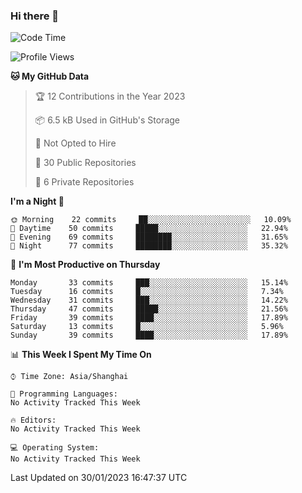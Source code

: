 ### Hi there 👋

<!--
**robinWongM/robinWongM** is a ✨ _special_ ✨ repository because its `README.md` (this file) appears on your GitHub profile.

Here are some ideas to get you started:

- 🔭 I’m currently working on ...
- 🌱 I’m currently learning ...
- 👯 I’m looking to collaborate on ...
- 🤔 I’m looking for help with ...
- 💬 Ask me about ...
- 📫 How to reach me: ...
- 😄 Pronouns: ...
- ⚡ Fun fact: ...
-->

<!--START_SECTION:waka-->
![Code Time](http://img.shields.io/badge/Code%20Time-121%20hrs%2034%20mins-blue)

![Profile Views](http://img.shields.io/badge/Profile%20Views-5-blue)

**🐱 My GitHub Data** 

> 🏆 12 Contributions in the Year 2023
 > 
> 📦 6.5 kB Used in GitHub's Storage 
 > 
> 🚫 Not Opted to Hire
 > 
> 📜 30 Public Repositories 
 > 
> 🔑 6 Private Repositories  
 > 
**I'm a Night 🦉** 

```text
🌞 Morning    22 commits     ██░░░░░░░░░░░░░░░░░░░░░░░   10.09% 
🌆 Daytime    50 commits     █████░░░░░░░░░░░░░░░░░░░░   22.94% 
🌃 Evening    69 commits     ████████░░░░░░░░░░░░░░░░░   31.65% 
🌙 Night      77 commits     ████████░░░░░░░░░░░░░░░░░   35.32%

```
📅 **I'm Most Productive on Thursday** 

```text
Monday       33 commits     ███░░░░░░░░░░░░░░░░░░░░░░   15.14% 
Tuesday      16 commits     █░░░░░░░░░░░░░░░░░░░░░░░░   7.34% 
Wednesday    31 commits     ███░░░░░░░░░░░░░░░░░░░░░░   14.22% 
Thursday     47 commits     █████░░░░░░░░░░░░░░░░░░░░   21.56% 
Friday       39 commits     ████░░░░░░░░░░░░░░░░░░░░░   17.89% 
Saturday     13 commits     █░░░░░░░░░░░░░░░░░░░░░░░░   5.96% 
Sunday       39 commits     ████░░░░░░░░░░░░░░░░░░░░░   17.89%

```


📊 **This Week I Spent My Time On** 

```text
⌚︎ Time Zone: Asia/Shanghai

💬 Programming Languages: 
No Activity Tracked This Week

🔥 Editors: 
No Activity Tracked This Week

💻 Operating System: 
No Activity Tracked This Week

```


 Last Updated on 30/01/2023 16:47:37 UTC
<!--END_SECTION:waka-->

